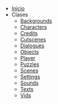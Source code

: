 <!-- docs/_sidebar.md -->

* [Inicio](/es/)
* Clases
  * [Backgrounds](/es/backgrounds.schema.md)
  * [Characters](/es/characters.schema.md)
  * [Credits](/es/credits.schema.md)
  * [Cutscenes](/es/cutscenes.schema.md)
  * [Dialogues](/es/dialogues.schema.md)
  * [Objects](/es/objects.schema.md)
  * [Player](/es/player.schema.md)
  * [Puzzles](/es/puzzles.schema.md)
  * [Scenes](/es/scenes.schema.md)
  * [Settings](/es/settings.schema.md)
  * [Sounds](/es/sounds.schema.md)
  * [Texts](/es/texts.schema.md)
  * [Vids](/es/vids.schema.md)
